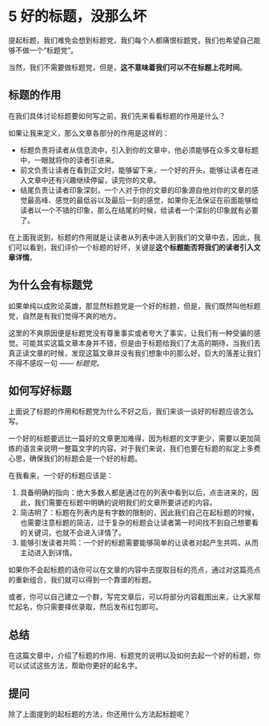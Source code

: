 # 5 好的标题，没那么坏

提起标题，我们难免会想到标题党，我们每个人都痛恨标题党，我们也希望自己能够不做一个“标题党”。

当然，我们不需要做标题党，但是，**这不意味着我们可以不在标题上花时间**。

## 标题的作用

在我们具体讨论标题要如何写之前，我们先来看看标题的作用是什么？

如果让我来定义，那么文章各部分的作用是这样的：

- 标题负责将读者从信息流中，引入到你的文章中，他必须能够在众多文章标题中，一眼就将你的读者引进来。
- 前文负责让读者在看到正文时，能够留下来，一个好的开头，能够让读者在进入文章中还有兴趣继续停留，读完你的文章。
- 结尾负责让读者印象深刻，一个人对于你的文章的印象源自他对你的文章的感觉最高峰、感觉的最低谷以及最后一刻的感觉，如果你无法保证在前面能够给读者以一个不错的印象，那么在结尾的时候，给读者一个深刻的印象就有必要了。

在上面我说到，标题的作用就是让读者从列表中进入到我们的文章中去，因此，我们可以看到，我们评价一个标题的好坏，关键是**这个标题能否将我们的读者引入文章详情**。

## 为什么会有标题党

如果单纯以成败论英雄，那显然标题党是一个好的标题，但是，我们既然叫他标题党，自然是有我们觉得不爽的地方。

这里的不爽原因便是标题党没有尊重事实或者夸大了事实，让我们有一种受骗的感觉。可能其实这篇文章本身并不错，但是由于标题给我们了太高的期待，当我们去真正读文章的时候，发现这篇文章并没有我们想象中的那么好。巨大的落差让我们不得不感叹一句 —— *标题党*。

## 如何写好标题

上面说了标题的作用和标题党为什么不好之后，我们来谈一谈好的标题应该怎么写。

一个好的标题要远比一篇好的文章更加难得，因为标题的文字更少，需要以更加简练的语言来说明一整篇文字的内容。对于我们来说，我们也要在标题的拟定上多费心思，确保我们的标题会是一个好的标题。

在我看来，一个好的标题应该是：

1. 具备明确的指向：绝大多数人都是通过在的列表中看到以后，点击进来的，因此，我们需要在标题中明确的说明我们的文章所要讲述的内容。
2. 简洁明了：标题在列表内是有字数的限制的，因此我们自己在起标题的时候，也需要注意标题的简洁，过于复杂的标题会让读者第一时间找不到自己想要看的关键词，也就不会进入详情了。
3. 能够引发读者共鸣：一个好的标题需要能够简单的让读者对起产生共鸣，从而主动进入到详情。


如果你不会起标题的话你可以在文章的内容中去提取目标的亮点，通过对这篇亮点的重新组合，我们就可以得到一个靠谱的标题。

或者，你可以自己建立一个群，写完文章后，可以将部分内容截图出来，让大家帮忙起名，你只需要择优录取，然后发布红包即可。

## 总结

在这篇文章中，介绍了标题的作用、标题党的说明以及如何去起一个好的标题，你可以试试这些方法，帮助你更好的起名字。

## 提问

除了上面提到的起标题的方法，你还用什么方法起标题呢？